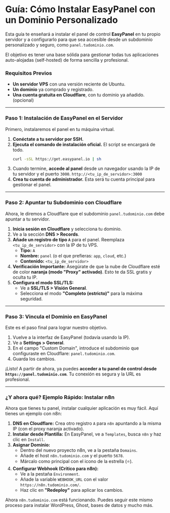 # Guía: Cómo Instalar EasyPanel con un Dominio Personalizado

Esta guía te enseñará a instalar el panel de control **EasyPanel** en tu propio servidor y a configurarlo para que sea accesible desde un subdominio personalizado y seguro, como `panel.tudominio.com`.

El objetivo es tener una base sólida para gestionar todas tus aplicaciones auto-alojadas (self-hosted) de forma sencilla y profesional.

### **Requisitos Previos**

* **Un servidor VPS** con una versión reciente de Ubuntu.
* **Un dominio** ya comprado y registrado.
* **Una cuenta gratuita en Cloudflare**, con tu dominio ya añadido. (opcional)

---

### **Paso 1: Instalación de EasyPanel en el Servidor**

Primero, instalaremos el panel en tu máquina virtual.

1.  **Conéctate a tu servidor por SSH.**
2.  **Ejecuta el comando de instalación oficial.** El script se encargará de todo.
    ```bash
    curl -sSL https://get.easypanel.io | sh
    ```
3.  Cuando termine, **accede al panel** desde un navegador usando la IP de tu servidor y el puerto `3000`.
    `http://<tu_ip_de_servidor>:3000`
4.  **Crea tu cuenta de administrador.** Esta será tu cuenta principal para gestionar el panel.

---

### **Paso 2: Apuntar tu Subdominio con Cloudflare**

Ahora, le diremos a Cloudflare que el subdominio `panel.tudominio.com` debe apuntar a tu servidor.

1.  **Inicia sesión en Cloudflare** y selecciona tu dominio.
2.  Ve a la sección **DNS > Records**.
3.  **Añade un registro de tipo `A`** para el panel. Reemplaza `<tu_ip_de_servidor>` con la IP de tu VPS.
    * **Tipo:** `A`
    * **Nombre:** `panel` (o el que prefieras: `app`, `cloud`, etc.)
    * **Contenido:** `<tu_ip_de_servidor>`
4.  **Verificación Importante:** Asegúrate de que la nube de Cloudflare esté de color **naranja (modo "Proxy" activado)**. Esto te da SSL gratis y oculta tu IP.
5.  **Configura el modo SSL/TLS:**
    * Ve a **SSL/TLS > Visión General**.
    * Selecciona el modo **"Completo (estricto)"** para la máxima seguridad.

---

### **Paso 3: Vincula el Dominio en EasyPanel**

Este es el paso final para lograr nuestro objetivo.

1.  Vuelve a la interfaz de EasyPanel (todavía usando la IP).
2.  Ve a **Settings > General**.
3.  En el campo "Custom Domain", introduce el subdominio que configuraste en Cloudflare: `panel.tudominio.com`.
4.  Guarda los cambios.

¡Listo! A partir de ahora, ya puedes **acceder a tu panel de control desde `https://panel.tudominio.com`**. Tu conexión es segura y la URL es profesional.

---

### **¿Y ahora qué? Ejemplo Rápido: Instalar n8n**

Ahora que tienes tu panel, instalar cualquier aplicación es muy fácil. Aquí tienes un ejemplo con n8n:

1.  **DNS en Cloudflare:** Crea otro registro `A` para `n8n` apuntando a la misma IP (con el proxy naranja activado).
2.  **Instalar desde Plantilla:** En EasyPanel, ve a `Templates`, busca `n8n` y haz clic en `Install`.
3.  **Asignar Dominio:**
    * Dentro del nuevo proyecto n8n, ve a la pestaña `Domains`.
    * Añade el host `n8n.tudominio.com` y el puerto `5678`.
    * Márcalo como principal con el icono de la estrella (⭐).
4.  **Configurar Webhook (Crítico para n8n):**
    * Ve a la pestaña `Environment`.
    * Añade la variable `WEBHOOK_URL` con el valor `https://n8n.tudominio.com/`.
    * Haz clic en **"Redeploy"** para aplicar los cambios.

Ahora `n8n.tudominio.com` está funcionando. Puedes seguir este mismo proceso para instalar WordPress, Ghost, bases de datos y mucho más.

